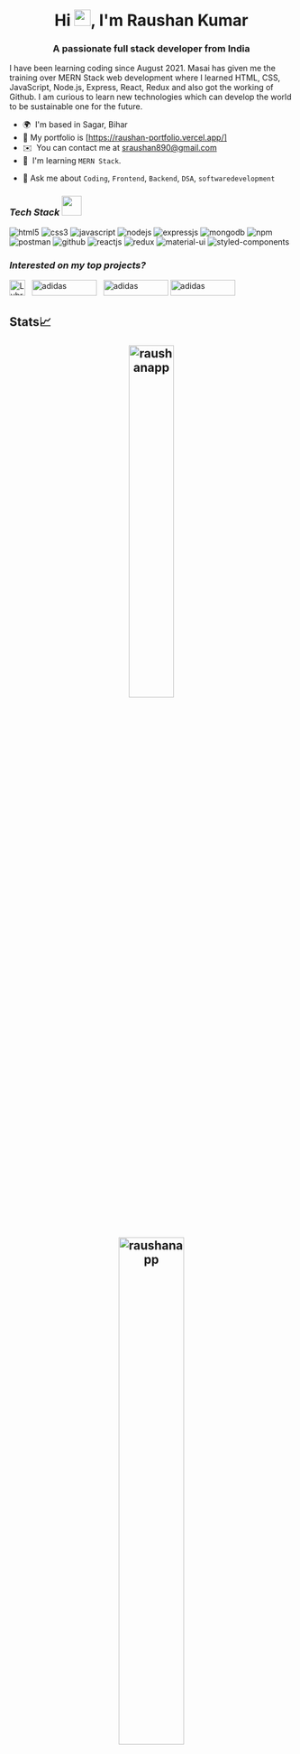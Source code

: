 <h1 align="center">Hi <img src="https://github.com/TheDudeThatCode/TheDudeThatCode/blob/master/Assets/Hi.gif" width="29px">, I'm Raushan Kumar</h1>
<h3 align="center">A passionate full stack developer from India</h3>
<!-- ------------------------ -->

I have been learning coding since August 2021. Masai has given me the training over MERN Stack web development where I learned HTML, CSS, JavaScript, Node.js, Express, React, Redux and also got the working of Github. I am curious to learn new technologies which can develop the world to be sustainable one for the future.

* 🌍  I'm based in Sagar, Bihar
* 💬  My portfolio is [https://raushan-portfolio.vercel.app/]
* ✉️  You can contact me at [sraushan890@gmail.com](mailto:sraushan890@gmail.com)
* 🧠  I'm learning `MERN Stack`.
<!-- * 🤔  I’m looking for help with `Competitive Programming` -->
<!-- * ⚡  I like interacting with new people and explore the world. -->
* 💬  Ask me about `Coding`, `Frontend`, `Backend`,  `DSA`,   `softwaredevelopment`


<h3><i>Tech Stack <img src="https://camo.githubusercontent.com/beb64ff21c883e318e4f5db5231c2ba4175705bea1c9249e82a41ab375db4f75/68747470733a2f2f6d65646961322e67697068792e636f6d2f6d656469612f51737347456d706b79454f684243623765312f67697068792e6769663f6369643d656366303565343761306e336769316266716e74716d6f62386739616964316f796a327772336473336d67373030626c267269643d67697068792e676966" width="35"/></i></h3>

<p>
<img src="https://img.shields.io/badge/HTML5-E34F26?style=for-the-badge&logo=html5&logoColor=white" alt="html5"/>
<img src="https://img.shields.io/badge/CSS3-1572B6?style=for-the-badge&logo=css3&logoColor=white" alt="css3"/>
<!-- <img src="https://img.shields.io/badge/Bootstrap-563D7C?style=for-the-badge&logo=bootstrap&logoColor=white" alt="bootstrap"/> -->
<img src="https://img.shields.io/badge/JavaScript-323330?style=for-the-badge&logo=javascript&logoColor=F7DF1E" alt="javascript"/>
<img src="https://img.shields.io/badge/Node.js-339933?style=for-the-badge&logo=nodedotjs&logoColor=white" alt="nodejs" />
<img src="https://img.shields.io/badge/Express.js-000000?style=for-the-badge&logo=express&logoColor=white" alt="expressjs"/>
<img src="https://img.shields.io/badge/MongoDB-4EA94B?style=for-the-badge&logo=mongodb&logoColor=white" alt="mongodb"/>
<img src="https://img.shields.io/badge/npm-CB3837?style=for-the-badge&logo=npm&logoColor=white" alt="npm"/>
<img src="https://img.shields.io/badge/Postman-FF6C37?style=for-the-badge&logo=Postman&logoColor=white" alt="postman"/>
<img src="https://img.shields.io/badge/GitHub-100000?style=for-the-badge&logo=github&logoColor=white" alt="github"/>
<img src="https://img.shields.io/badge/React-20232A?style=for-the-badge&logo=react&logoColor=61DAFB" alt="reactjs" />
<img src="https://img.shields.io/badge/Redux-593D88?style=for-the-badge&logo=redux&logoColor=white" alt="redux" />
<img src="https://img.shields.io/badge/Material%20UI-007FFF?style=for-the-badge&logo=mui&logoColor=white" alt="material-ui"/>
<img src="https://img.shields.io/badge/styled--components-DB7093?style=for-the-badge&logo=styled-components&logoColor=white" alt="styled-components"/>
</p>

<h3><i>Interested on my top projects?</i></h3>
<p align="left">
<a href="https://github.com/sauravsaran99/lakmeindia.git" target="blank"><img src="https://imgs.search.brave.com/eo6ZUeEeYzWPkKGGmKMajEeZKMoNu8H7oJc42kknpFI/rs:fit:495:100:1/g:ce/aHR0cDovL3d3dy5j/dXN0b21lcmNhcmVw/aG9uZW51bWJlci5p/bi93cC1jb250ZW50/L3VwbG9hZHMvMjAx/Ni8xMS9sYWttZS1s/b2dvLnBuZw" alt="Lybrate"  height ="28px" weight ="28px"/></a> &nbsp;
<a href="https://github.com/lordstark-p/croma_clone.git" target="blank"><img src="https://imgs.search.brave.com/jE9b5jB0JDg5rjne3F4rx6DEyqbIJdLD8DdPMdha2_w/rs:fit:474:301:1/g:ce/aHR0cHM6Ly93d3cu/bG9nb2x5bnguY29t/L2ltYWdlcy9sb2dv/bHlueC9lYS9lYWI2/ODlmYzNiMzZiNmU1/ZjJlMGJlOWJmMTVj/NTdlNS5qcGVn" alt="adidas" height ="28px" width ="115px"/></a>  &nbsp;
 <a href="https://github.com/raushanapp/jCrewProjectUnit3.git" target="blank"><img src="https://imgs.search.brave.com/AwpzaxJUkIZoEla0H92Yd-LAh-1PGXqZcP6OklDpUQU/rs:fit:640:220:1/g:ce/aHR0cHM6Ly9kdWdh/bmJ1aWxkaW5nLmNv/bS93cC1jb250ZW50/L3VwbG9hZHMvMjAx/NC8wNS9qY3Jld19s/b2dvLnBuZw" alt="adidas" height ="28px" width ="115px"/></a> 
  <a href="https://github.com/darshan-shinde/BigBasket-U4-P.git" target="blank"><img src="https://imgs.search.brave.com/6pMR74HSRhAQq4s7-zZU8_zolBrnyhs2P18CGOs6vLQ/rs:fit:505:264:1/g:ce/aHR0cHM6Ly9ha20t/aW1nLWEtaW4udG9z/c2h1Yi5jb20vc2l0/ZXMvYnRtdC9pbWFn/ZXMvc3Rvcmllcy9i/aWdiYXNrZXRfNTA1/XzIyMDIyMTEwMzc0/MC5qcGc" alt="adidas" height ="28px" width ="115px"/></a> 
</p>

## Stats📈 <p align="center"> <img width="40%" src="https://github-readme-stats.vercel.app/api/top-langs?username=raushanapp&show_icons=true&theme=dracula&title_color=ff8000&text_color=black&bg_color=black&locale=en&layout=compact&hide_border=true" alt="raushanapp" /></p>  <p align="center"> <img width="48%" src="https://github-readme-streak-stats.herokuapp.com/?user=raushanapp&theme=highcontrast&hide_border=true" alt="raushanapp" /></p> <p align="center">  <img width="48%" src="https://github-readme-stats.vercel.app/api?username=raushanapp&show_icons=true&theme=dracula&title_color=ff8000&text_color=black&bg_color=black&locale=en&hide_border=true" alt="raushanapp" />  </p>

  
![GitHub Activity Graph](https://activity-graph.herokuapp.com/graph?username=raushanapp&theme=dracula&hide_border=true)


<h2> Connect with me <img src='https://raw.githubusercontent.com/ShahriarShafin/ShahriarShafin/main/Assets/handshake.gif' width="100px"> </h2>

<a href = 'https://www.linkedin.com/in/raushan-coder/'> <img width = '32px' align= 'center' src="https://raw.githubusercontent.com/rahulbanerjee26/githubAboutMeGenerator/main/icons/linked-in-alt.svg"/></a> &nbsp; 
<a href="mailto:sraushan890@gmail.com?subject=github though"> <img width = '38px' align= 'center' src="https://cdn-icons-png.flaticon.com/512/732/732200.png"/></a>&nbsp; 
<a href="https://raushan-portfolio-new.vercel.app/"> <img width = '38px' align= 'center' src="https://user-images.githubusercontent.com/96105500/159317501-cd34bf36-a370-43c3-ba92-a3d3f4cadf45.png"/></a><img  src="https://raw.githubusercontent.com/Trilokia/Trilokia/379277808c61ef204768a61bbc5d25bc7798ccf1/bottom_header.svg">
  
